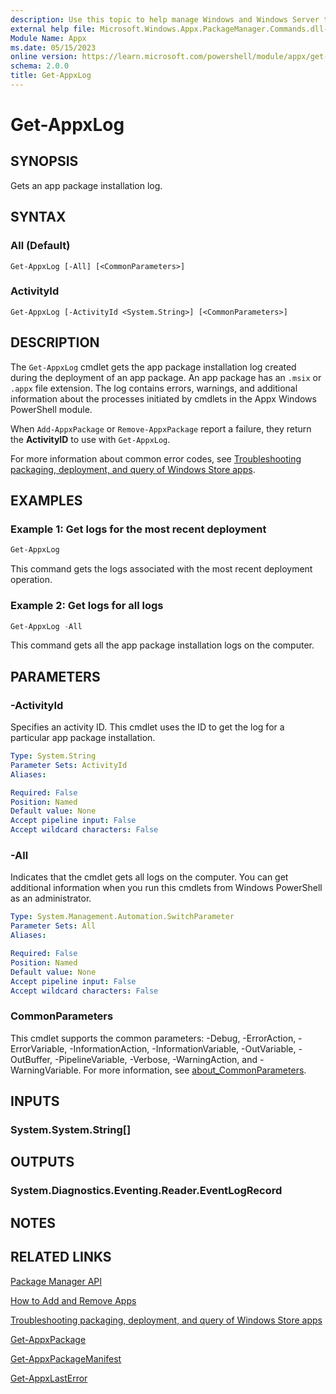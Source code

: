 ```yaml
---
description: Use this topic to help manage Windows and Windows Server technologies with Windows PowerShell.
external help file: Microsoft.Windows.Appx.PackageManager.Commands.dll-help.xml
Module Name: Appx
ms.date: 05/15/2023
online version: https://learn.microsoft.com/powershell/module/appx/get-appxlog?view=windowsserver2025-ps&wt.mc_id=ps-gethelp
schema: 2.0.0
title: Get-AppxLog
---
```


# Get-AppxLog

## SYNOPSIS
Gets an app package installation log.

## SYNTAX

### All (Default)

```
Get-AppxLog [-All] [<CommonParameters>]
```

### ActivityId

```
Get-AppxLog [-ActivityId <System.String>] [<CommonParameters>]
```

## DESCRIPTION

The `Get-AppxLog` cmdlet gets the app package installation log created during the deployment of
an app package. An app package has an `.msix` or `.appx` file extension. The log contains errors,
warnings, and additional information about the processes initiated by cmdlets in the Appx Windows
PowerShell module.

When `Add-AppxPackage` or `Remove-AppxPackage` report a failure, they return the **ActivityID** to
use with `Get-AppxLog`.

For more information about common error codes, see
[Troubleshooting packaging, deployment, and query of Windows Store apps](https://go.microsoft.com/fwlink/?LinkId=271201).

## EXAMPLES

### Example 1: Get logs for the most recent deployment

```powershell
Get-AppxLog
```

This command gets the logs associated with the most recent deployment operation.

### Example 2: Get logs for all logs

```powershell
Get-AppxLog -All
```

This command gets all the app package installation logs on the computer.

## PARAMETERS

### -ActivityId

Specifies an activity ID. This cmdlet uses the ID to get the log for a particular app package
installation.

```yaml
Type: System.String
Parameter Sets: ActivityId
Aliases:

Required: False
Position: Named
Default value: None
Accept pipeline input: False
Accept wildcard characters: False
```

### -All

Indicates that the cmdlet gets all logs on the computer. You can get additional information when you
run this cmdlets from Windows PowerShell as an administrator.

```yaml
Type: System.Management.Automation.SwitchParameter
Parameter Sets: All
Aliases:

Required: False
Position: Named
Default value: None
Accept pipeline input: False
Accept wildcard characters: False
```

### CommonParameters

This cmdlet supports the common parameters: -Debug, -ErrorAction, -ErrorVariable,
-InformationAction, -InformationVariable, -OutVariable, -OutBuffer, -PipelineVariable, -Verbose,
-WarningAction, and -WarningVariable. For more information, see
[about_CommonParameters](http://go.microsoft.com/fwlink/?LinkID=113216).

## INPUTS

### System.System.String[]

## OUTPUTS

### System.Diagnostics.Eventing.Reader.EventLogRecord

## NOTES

## RELATED LINKS

[Package Manager API](https://go.microsoft.com/fwlink/?LinkId=245447)

[How to Add and Remove Apps](https://go.microsoft.com/fwlink/?LinkID=231020)

[Troubleshooting packaging, deployment, and query of Windows Store apps](https://go.microsoft.com/fwlink/?LinkId=271201)

[Get-AppxPackage](./Get-AppxPackage.md)

[Get-AppxPackageManifest](./Get-AppxPackageManifest.md)

[Get-AppxLastError](./Get-AppxLastError.md)
